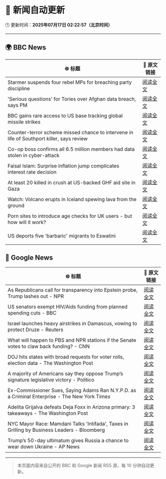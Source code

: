 # 🧠 新闻自动更新

🕒 更新时间：**2025年07月17日 02:22:57（北京时间）**

---

## 🌍 BBC News

| 🌐 标题 | 🔗 原文链接 |
|--------|-------------|
| Starmer suspends four rebel MPs for breaching party discipline | [阅读全文](https://www.bbc.com/news/articles/c5y7zqdwzqyo) |
| 'Serious questions' for Tories over Afghan data breach, says PM | [阅读全文](https://www.bbc.com/news/articles/c98w2e9leywo) |
| BBC gains rare access to US base tracking global missile strikes | [阅读全文](https://www.bbc.com/news/articles/cy8k2nd7e9no) |
| Counter-terror scheme missed chance to intervene in life of Southport killer, says review | [阅读全文](https://www.bbc.com/news/articles/c74zy014x84o) |
| Co-op boss confirms all 6.5 million members had data stolen in cyber-attack | [阅读全文](https://www.bbc.com/news/articles/cql0ple066po) |
| Faisal Islam: Surprise inflation jump complicates interest rate decision | [阅读全文](https://www.bbc.com/news/articles/c70xy9nv7p7o) |
| At least 20 killed in crush at US-backed GHF aid site in Gaza | [阅读全文](https://www.bbc.com/news/articles/cg4rwrkdlzxo) |
| Watch: Volcano erupts in Iceland spewing lava from the ground | [阅读全文](https://www.bbc.com/news/videos/c2ezy1exj9wo) |
| Porn sites to introduce age checks for UK users - but how will it work? | [阅读全文](https://www.bbc.com/news/articles/ceq7ye3q2zwo) |
| US deports five 'barbaric' migrants to Eswatini | [阅读全文](https://www.bbc.com/news/articles/clyze8mvzdgo) |

## 📰 Google News

| 🌐 标题 | 🔗 原文链接 |
|--------|-------------|
| As Republicans call for transparency into Epstein probe, Trump lashes out - NPR | [阅读全文](https://news.google.com/rss/articles/CBMib0FVX3lxTE5yUkJOTnBmMjUxZWgzT2M2ZDVEZjl6RDJYU1FqS1RYdnE3NVBqeEtNeDBvR01jMjgzLUxyWkRUYXVaZFVlejZTUUFpcGxCT3FDQkE0NENnUlYwSEVwWkxoUlJ2RnoxSXVVV3RmQTdHcw?oc=5) |
| US senators exempt HIV/Aids funding from planned spending cuts - BBC | [阅读全文](https://news.google.com/rss/articles/CBMiWkFVX3lxTFBqTEdNaGpCcTZXcHFsYTdVTVBjQ2pfOHdVS2ZNQ2RyNjM4djBRM196a1ZsWmo5cEFpamdWbkVKZllZUEZPN1I5TWhIai12b0tyNVhoaHZLdnVmQdIBX0FVX3lxTFBXV045cFN6MEM2WlFfcVpOWm9kbVRfUlFBOXcySmRNTTNuQ0Q4N1BKTERLdHFLSkVENXJkWmUzRXRSbVo1ZGtDcFdWMUJ1ODhZTWNBdkZKNGJ6aE9YeDZ3?oc=5) |
| Israel launches heavy airstrikes in Damascus, vowing to protect Druze - Reuters | [阅读全文](https://news.google.com/rss/articles/CBMivwFBVV95cUxOcGU5ZGFNdGJNbHJuQVV5U3RCcG11NGF5SE5iemVYN0xwQWg5clVuYUFDczhPU0FsZjZXTDBfdUJJRk1lU09XTnNFVXg1eVdHcE5EVnB6VndpeWRCMExadS12d284OWp6NUVFNG5iQUpGdTV2NC0xOE1JMjlTRklBUFJnN0FGaE5lWjBFelBNQjJTQ3pZcTlRNEhMeFFJNXdkYlhMb0NTOU81dnpnLTM5dUx0WHpONUdXSVEtZE9uRQ?oc=5) |
| What will happen to PBS and NPR stations if the Senate votes to claw back funding? - CNN | [阅读全文](https://news.google.com/rss/articles/CBMijwFBVV95cUxNZGN1V2VCYzZXZVNoYXQ3aHZTd2UtT2s0RFZvTXJVaWhUYmEzRzlWam1lLUZ1elNhT1VjblJTd2JSWVgycmJoZEp3TlNKbGF0Wjg3Q2tkeFcwRUFTZllsUEwzTTl2R1NKTGpQM0RYN0FDNUt5Yk0zamptUzcxVURELXhlR0k0RDVuOTB0eVowc9IBlAFBVV95cUxPREoxV1EzTzdQZlVuSWpKa0xhV21QM1RRMkMzaWNnamFmSVQ2RUdVaG1xa3FYdXVuaEtVUUo5NTNhdFV4bXJLZU5LMFFmeGZEZTZIZzlWRWRXMXpLYmxoeHpUUzBIeWlXTkdlYjhvV1BCa0V3THF4U1VWU0RnNDJ4Z1lRSzFlTC1EVk5QaTM4SHZMeFlT?oc=5) |
| DOJ hits states with broad requests for voter rolls, election data - The Washington Post | [阅读全文](https://news.google.com/rss/articles/CBMihgFBVV95cUxQUUdEZUw5cS1oUVd0UmhNcVVtRHMxeEJXN3RPRlRSY29JR0lhbjNqdEM5NURhX2g4cTZrSW01bF9aYVJ1UjJNeGw5VHc0YXVucmtQQTdVV3VmazVXYlpGa19XSGJwQ09Nb3VqMEpZcmpwNjllVDc5LURSazk4RHU3Tmd3MTk2Zw?oc=5) |
| A majority of Americans say they oppose Trump’s signature legislative victory - Politico | [阅读全文](https://news.google.com/rss/articles/CBMid0FVX3lxTE5SaHB5bHF1SllTeHB4cGlVYUZwU2pkeXptUVRZOGRxQ0o2Uk93RWNoS295UGctQmdKMW5kcmVOMndKTy1ORS1yc0V5TkFDbVo4TDRwcW5qUWlLbTlPNmFNWVdURHNBSFJ4OEt5MXNMRUhuaUE4Xzkw?oc=5) |
| Ex-Commissioner Sues, Saying Adams Ran N.Y.P.D. as a Criminal Enterprise - The New York Times | [阅读全文](https://news.google.com/rss/articles/CBMijAFBVV95cUxQejJaYW1NVVJTdkFPLUo1WTlLOHdJa3dvcTlHMHJocU1XeV80ZGxxQmhDbl9Zd2FLRWZsVkp6WDh5NVRKZXFzOXh1WmdrcFJoMmI4Q1BoSVVqQ0ZFNFVhMkF1Mng2Z19KY1I2OGRuM09ja2o3WVB0UHhGWl9Tc0J3NDlyZmtqY3hzSkJnSA?oc=5) |
| Adelita Grijalva defeats Deja Foxx in Arizona primary: 3 takeaways - The Washington Post | [阅读全文](https://news.google.com/rss/articles/CBMilgFBVV95cUxPXzJnaHo4eGE3eGRUUFdxMmpabHlpQTFfcGFoWVlhWXVrQVVsdzU2YTJyWEtGSHkxTXRmTWFQTi1MM3Vjdy1QLURRZnhxOFRTNVQ2dXJ3azM2dUY0WjcybHVhS2hfMnhCMS1rTkZfR2pYdWszYV9WUjhyWmdCWDYzdnBRNEVRNnFoRWk4aXVQalBwQWJmYUE?oc=5) |
| NYC Mayor Race: Mamdani Talks 'Intifada', Taxes in Grilling by Business Leaders - Bloomberg | [阅读全文](https://news.google.com/rss/articles/CBMiuAFBVV95cUxQQXF6NUNWYmFjeVZxLW54d2hsQVdINFVqYUhfdjJMUk9rTVJ5dVJZSjlaUG91NTFqSC1nc05UblZLNHhXenpWeHRKamdpbmctLW45djVQSkhSekFpX003ZGdvdElVRFVRbGNvSlRlTDRudW5oTl9YaFBRS2owTjVuT3BhSlFteTgzbzJKTFlRd0pfUWZqRVRyV1hQM21pVEpkMk9ndWNyN2NfR3VNUzg2X0RkMGJjX2N6?oc=5) |
| Trump’s 50-day ultimatum gives Russia a chance to wear down Ukraine - AP News | [阅读全文](https://news.google.com/rss/articles/CBMiogFBVV95cUxQWTFDdDdtNVhPbkwwcFIwR2xwanhPaWo0dmswaFB5a0xZekdKclFJMnFOZG96YXoxU3Blczd2ZXJlRkx4TjYwNFl3TFRBMmJDNy0wVWY0SHZMbmpuVndvai1QZC1qTFl1ek5fQUZla3YxUGJJRDBWdzZpaktIUXdQOEg1dFczMjZqRTJEelFaUVYzLWZmSWdiNG12TXBQeHRqTFE?oc=5) |

---
> 本页面内容来自公开的 BBC 和 Google 新闻 RSS 源，每 10 分钟自动更新。